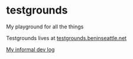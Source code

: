 # testgrounds

My playground for all the things

Testgrounds lives at [testgrounds.beninseattle.net](https://testgrounds.beninseattle.net)

[My informal dev log](/DEAR_DIARY.md)